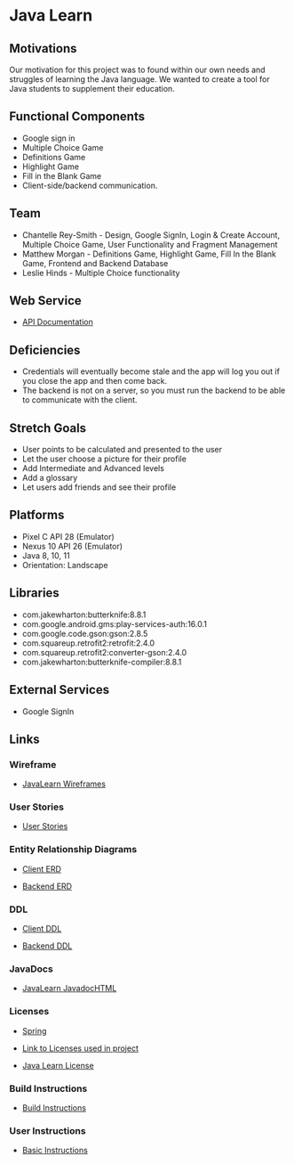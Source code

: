 # Java Learn

## Motivations 

Our motivation for this project was to found within our own needs and struggles of learning the Java language. We wanted to create
a tool for Java students to supplement their education. 

## Functional Components

* Google sign in 
* Multiple Choice Game
* Definitions Game
* Highlight Game
* Fill in the Blank Game
* Client-side/backend communication.

## Team

* Chantelle Rey-Smith - Design, Google SignIn, Login & Create Account, Multiple Choice Game, User Functionality and Fragment Management
* Matthew Morgan - Definitions Game, Highlight Game, Fill In the Blank Game, Frontend and Backend Database
* Leslie Hinds -  Multiple Choice functionality

## Web Service

* [API Documentation](API_documentation.md)


## Deficiencies

* Credentials will eventually become stale and the app will log you out if you close the app and then come back.
* The backend is not on a server, so you must run the backend to be able to communicate with the client.

## Stretch Goals

* User points to be calculated and presented to the user
* Let the user choose a picture for their profile
* Add Intermediate and Advanced levels
* Add a glossary 
* Let users add friends and see their profile


## Platforms
  
* Pixel C API 28 (Emulator)
* Nexus 10 API 26 (Emulator)
* Java 8, 10, 11
* Orientation: Landscape
 
## Libraries

* com.jakewharton:butterknife:8.8.1
* com.google.android.gms:play-services-auth:16.0.1
* com.google.code.gson:gson:2.8.5
* com.squareup.retrofit2:retrofit:2.4.0
* com.squareup.retrofit2:converter-gson:2.4.0
* com.jakewharton:butterknife-compiler:8.8.1

## External Services

* Google SignIn

## Links

### Wireframe

* [JavaLearn Wireframes](JavaLearn_Mockup.pdf)

### User Stories

* [User Stories](Java_Learn_UserStories.pdf )

### Entity Relationship Diagrams

* [Client ERD](JavaLearnClientERD.pdf)

* [Backend ERD](JavaLearnBackendERD.pdf)

### DDL

* [Client DDL](java_learn.sql)

* [Backend DDL](java_learn_backend.sql)


### JavaDocs

* [JavaLearn JavadocHTML]()

### Licenses 

* [Spring](https://spring.io/projects/spring-restdocs)

* [Link to Licenses used in project](/licenses)

* [Java Learn License](https://github.com/project-java-learn/java_learn/blob/master/LICENSE)

### Build Instructions

* [Build Instructions](JavaLearn_BuildComp.pdf)  

### User Instructions

* [Basic Instructions](JavaLearn_BasicIns.pdf)
    

